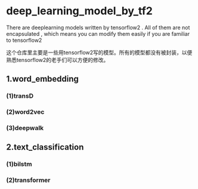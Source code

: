 # deep_learning_model_by_tf2
There are deeplearning models written by tensorflow2 . All of them are not encapsulated , which means you can modify them easily if you are familiar to tensorflow2

这个仓库里主要是一些用tensorflow2写的模型。所有的模型都没有被封装，以便熟悉tensorflow2的老手们可以方便的修改。

## 1.word_embedding
### (1)transD
### (2)word2vec
### (3)deepwalk

## 2.text_classification
### (1)bilstm
### (2)transformer
